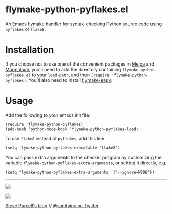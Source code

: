 flymake-python-pyflakes.el
==========================

An Emacs flymake handler for syntax-checking Python source code using
`pyflakes` or `flake8`.

Installation
=============

If you choose not to use one of the convenient packages in
[Melpa][melpa] and [Marmalade][marmalade], you'll need to add the
directory containing `flymake-python-pyflakes.el` to your `load-path`, and then
`(require 'flymake-python-pyflakes)`. You'll also need to install
[flymake-easy](https://github.com/purcell/flymake-easy).

Usage
=====

Add the following to your emacs init file:

    (require 'flymake-python-pyflakes)
    (add-hook 'python-mode-hook 'flymake-python-pyflakes-load)

To use `flake8` instead of `pyflakes`, add this line:

    (setq flymake-python-pyflakes-executable "flake8")

You can pass extra arguments to the checker program by customizing
the variable `flymake-python-pyflakes-extra-arguments`, or setting it
directly, e.g.

    (setq flymake-python-pyflakes-extra-arguments '("--ignore=W806"))

[marmalade]: http://marmalade-repo.org
[melpa]: http://melpa.milkbox.net

<hr>

[![](http://api.coderwall.com/purcell/endorsecount.png)](http://coderwall.com/purcell)

[![](http://www.linkedin.com/img/webpromo/btn_liprofile_blue_80x15.png)](http://uk.linkedin.com/in/stevepurcell)

[Steve Purcell's blog](http://www.sanityinc.com/) // [@sanityinc on Twitter](https://twitter.com/sanityinc)

